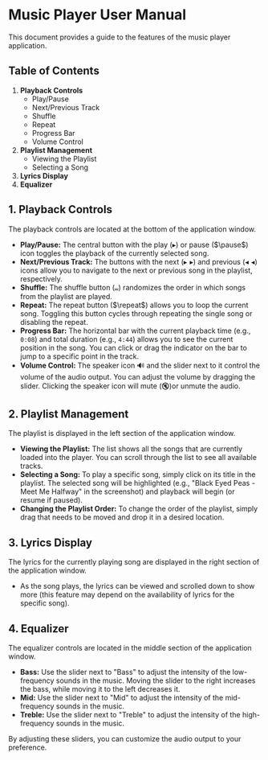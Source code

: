 # Music Player User Manual

This document provides a guide to the features of the music player application.

## Table of Contents

1.  **Playback Controls**
    * Play/Pause
    * Next/Previous Track
    * Shuffle
    * Repeat
    * Progress Bar
    * Volume Control
2.  **Playlist Management**
    * Viewing the Playlist
    * Selecting a Song
3.  **Lyrics Display**
4.  **Equalizer**

## 1. Playback Controls

The playback controls are located at the bottom of the application window.

* **Play/Pause:** The central button with the play ($\blacktriangleright$) or pause ($\pause$) icon toggles the playback of the currently selected song.
* **Next/Previous Track:** The buttons with the next ($\blacktriangleright\!\!\!\!\blacktriangleright$) and previous ($\blacktriangleleft\!\!\!\!\blacktriangleleft$) icons allow you to navigate to the next or previous song in the playlist, respectively.
* **Shuffle:** The shuffle button ($\shuffle$) randomizes the order in which songs from the playlist are played.
* **Repeat:** The repeat button ($\repeat$) allows you to loop the current song. Toggling this button cycles through repeating the single song or disabling the repeat.
* **Progress Bar:** The horizontal bar with the current playback time (e.g., `0:08`) and total duration (e.g., `4:44`) allows you to see the current position in the song. You can click or drag the indicator on the bar to jump to a specific point in the track.
* **Volume Control:** The speaker icon :loud_sound: and the slider next to it control the volume of the audio output. You can adjust the volume by dragging the slider. Clicking the speaker icon will mute (:mute:)or unmute the audio.

## 2. Playlist Management

The playlist is displayed in the left section of the application window.

* **Viewing the Playlist:** The list shows all the songs that are currently loaded into the player. You can scroll through the list to see all available tracks.
* **Selecting a Song:** To play a specific song, simply click on its title in the playlist. The selected song will be highlighted (e.g., "Black Eyed Peas - Meet Me Halfway" in the screenshot) and playback will begin (or resume if paused).
* **Changing the Playlist Order:** To change the order of the playlist, simply drag that needs to be moved and drop it in a desired location.

## 3. Lyrics Display

The lyrics for the currently playing song are displayed in the right section of the application window.

* As the song plays, the lyrics can be viewed and scrolled down to show more (this feature may depend on the availability of lyrics for the specific song).

## 4. Equalizer

The equalizer controls are located in the middle section of the application window.

* **Bass:** Use the slider next to "Bass" to adjust the intensity of the low-frequency sounds in the music. Moving the slider to the right increases the bass, while moving it to the left decreases it.
* **Mid:** Use the slider next to "Mid" to adjust the intensity of the mid-frequency sounds in the music.
* **Treble:** Use the slider next to "Treble" to adjust the intensity of the high-frequency sounds in the music.

By adjusting these sliders, you can customize the audio output to your preference.
